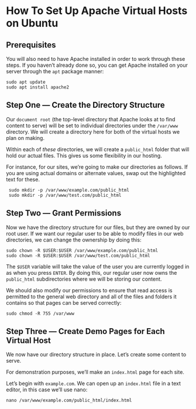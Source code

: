 

# How To Set Up Apache Virtual Hosts on Ubuntu

## Prerequisites
You will also need to have Apache installed in order to work through these steps. If you haven’t already done so, you can get Apache installed on your server through the `apt` package manner:

    sudo apt update
    sudo apt install apache2
## Step One — Create the Directory Structure
Our  `document root`  (the top-level directory that Apache looks at to find content to serve) will be set to individual directories under the  `/var/www`  directory. We will create a directory here for both of the virtual hosts we plan on making.

Within each of  _these_  directories, we will create a  `public_html`  folder that will hold our actual files. This gives us some flexibility in our hosting.

For instance, for our sites, we’re going to make our directories as follows. If you are using actual domains or alternate values, swap out the highlighted text for these.

     sudo mkdir -p /var/www/example.com/public_html
     sudo mkdir -p /var/www/test.com/public_html
## Step Two — Grant Permissions
Now we have the directory structure for our files, but they are owned by our root user. If we want our regular user to be able to modify files in our web directories, we can change the ownership by doing this:

    sudo chown -R $USER:$USER /var/www/example.com/public_html
    sudo chown -R $USER:$USER /var/www/test.com/public_html

The  `$USER`  variable will take the value of the user you are currently logged in as when you press  `ENTER`. By doing this, our regular user now owns the  `public_html`  subdirectories where we will be storing our content.

We should also modify our permissions to ensure that read access is permitted to the general web directory and all of the files and folders it contains so that pages can be served correctly:

    sudo chmod -R 755 /var/www
## Step Three — Create Demo Pages for Each Virtual Host
We now have our directory structure in place. Let’s create some content to serve.

For demonstration purposes, we’ll make an  `index.html`  page for each site.

Let’s begin with  `example.com`. We can open up an  `index.html`  file in a text editor, in this case we’ll use nano:

    nano /var/www/example.com/public_html/index.html

